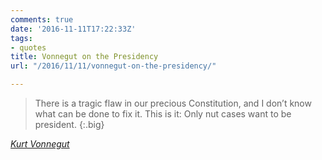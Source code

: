 ```yaml
---
comments: true
date: '2016-11-11T17:22:33Z'
tags:
- quotes
title: Vonnegut on the Presidency
url: "/2016/11/11/vonnegut-on-the-presidency/"

---
```

>There is a tragic flaw in our precious Constitution, and I don’t know what can be done to fix it. This is it: Only nut cases want to be president.
{:.big}

<cite>[Kurt Vonnegut](http://inthesetimes.com/article/cold_turkey)</cite>
